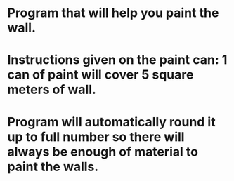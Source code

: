 # Program that will help you paint the wall.
# Instructions given on the paint can: 1 can of paint will cover 5 square meters of wall.
# Program will automatically round it up to full number so there will always be enough of material to paint the walls.